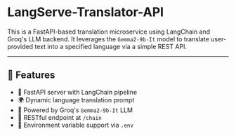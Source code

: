 # LangServe-Translator-API

This is a FastAPI-based translation microservice using LangChain and Groq's LLM backend. It leverages the `Gemma2-9b-It` model to translate user-provided text into a specified language via a simple REST API.

---

## 🔧 Features

- 🚀 FastAPI server with LangChain pipeline
- 🌍 Dynamic language translation prompt
- 🤖 Powered by Groq's `Gemma2-9b-It` LLM
- 🔁 RESTful endpoint at `/chain`
- 🔐 Environment variable support via `.env`


